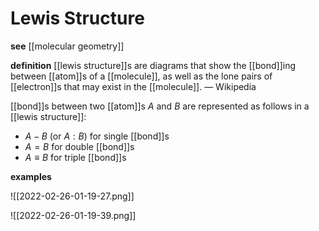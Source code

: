 # Lewis Structure

**see** [[molecular geometry]]

**definition** [[lewis structure]]s are diagrams that show the [[bond]]ing between [[atom]]s of a [[molecule]], as well as the lone pairs of [[electron]]s that may exist in the [[molecule]]. &mdash; Wikipedia

[[bond]]s between two [[atom]]s $A$ and $B$ are represented as follows in a [[lewis structure]]:

- $A - B$ (or $A : B$) for single [[bond]]s
- $A = B$ for double [[bond]]s
- $A \equiv B$ for triple [[bond]]s

**examples**

![[2022-02-26-01-19-27.png]]

![[2022-02-26-01-19-39.png]]
